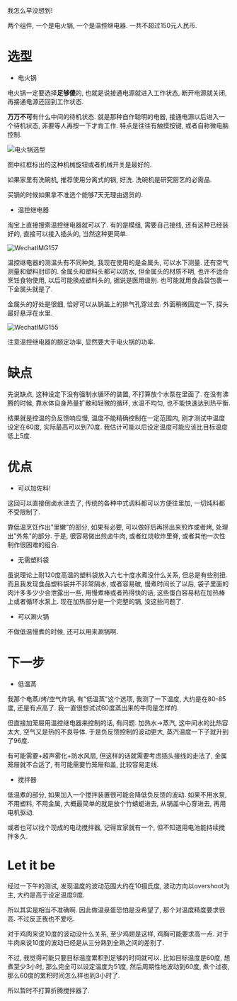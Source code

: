 <!--
.. title: 极简中式低温锅
.. slug: simple-Chinese-low-temperature-slow-cooker
.. date: 2018-1-18 12:00:04 UTC+08:00
.. tags: life science,
.. category:
.. link:
.. description:
.. type: text
-->

我怎么早没想到!

两个组件, 一个是电火锅, 一个是温控继电器. 一共不超过150元人民币.

<!-- TEASER_END -->

# 选型

* 电火锅

电火锅一定要选择**足够傻**的, 也就是说接通电源就进入工作状态, 断开电源就关闭, 再接通电源还回到工作状态.  

**万万不可**有什么中间的待机状态. 就是那种自作聪明的电器,  接通电源以后进入一个待机状态, 非要等人再按一下才肯工作. 特点是往往有触摸按键, 或者自称微电脑控制.

![电火锅选型](https://i.loli.net/2018/01/18/5a601da1737a2.jpeg)

图中红框标出的这种机械旋钮或者机械开关是最好的.

如果家里有洗碗机, 推荐使用分离式的锅, 好洗. 洗碗机是研究厨艺的必需品.

买锅的时候如果拿不准选个能够7天无理由退货的.

* 温控继电器

淘宝上直接搜索温控继电器就可以了. 有的是模组, 需要自己接线, 还有这种已经装好的, 直接可以接入插头的, 当然这种更简单.

![WechatIMG157](https://i.loli.net/2018/01/18/5a601da185ae6.jpeg)

温控继电器的测温头有不同种类, 我现在使用的是金属头, 可以水下测量. 还有空气测量和塑料封印的. 金属头和塑料头都可以防水, 但金属头的材质不明, 也许不适合烹饪食物使用, 以后可能换成塑料头的, 据说是医用级别. 也可能就用食品袋包裹一下金属头就是了.

金属头的好处是很细, 恰好可以从锅盖上的排气孔穿过去. 外面稍微固定一下, 探头最好悬浮在水里.

![WechatIMG155](https://i.loli.net/2018/01/18/5a601da1866cb.jpeg)

注意温控继电器的额定功率, 显然要大于电火锅的功率.

# 缺点

先说缺点, 这种设定下没有强制水循环的装置, 不打算放个水泵在里面了. 在没有沸腾的时候, 靠水体自身热量扩散和轻微的循环, 水温不均匀, 也不能快速达到热平衡.

结果就是控温的负反馈响应慢, 温度不能精确控制在一定范围内, 刚才测试中温度设定在60度, 实际最高可以到70度. 我估计可能以后设定温度可能应该比目标温度低上5度.

# 优点

* 可以加佐料!

这回可以直接倒卤水进去了, 传统的各种中式调料都可以方便往里加, 一切炖料都不受限制了.

靠低温烹饪作出"里嫩"的部分, 如果有必要, 可以做好后再捞出来煎炸或者烤, 处理出"外焦"的部分. 于是, 很容易做出煎卤牛肉, 或者红烧软炸里脊, 或者其他一次性制作很困难的组合.

* 无需塑料袋

虽说理论上耐120度高温的塑料袋放入六七十度水煮没什么关系, 但总是有些别扭. 而且我发现食品塑料袋并不非常隔水, 或者容易破, 慢煮时间长了以后, 袋子里面的肉汁多多少少会泄露出一些, 用慢煮棒或者热得快的话, 这些蛋白容易粘在加热棒上或者循环水泵上. 现在加热部分是一个完整的锅, 没这些问题了.

* 可以涮火锅

不做低温慢煮的时候, 还可以用来涮锅啊.

# 下一步

* 低温蒸

我那个电蒸/烤/空气炸锅, 有"低温蒸"这个选项, 我测了一下温度, 大约是在80-85度, 还是有点高了. 我一直很想试试60度蒸出来的牛肉是怎样的.

但直接加笼屉用温控继电器来控制的话, 有问题. 加热水->蒸汽, 这中间水的比热容太大, 空气又是热的不良导体. 于是负反馈控制的波动更大, 蒸汽温度一下子就升到了96度.

有可能需要+超声雾化+防水风扇, 但这样的话就需要考虑插头接线的走法了, 金属笼屉就不合适了, 有可能需要竹笼屉和盖, 比较容易走线.

* 搅拌器

低温煮的部分, 如果加入一个搅拌装置很可能会降低负反馈的波动. 如果不用水泵, 不用塑料, 不用金属, 大概最简单的就是放个竹蜻蜓进去, 从锅盖中心穿进去, 再用电机驱动.

或者也可以找个现成的电动搅拌器, 记得宜家就有一个, 但不知道用电池能持续搅拌多久.

# Let it be

经过一下午的测试, 发现温度的波动范围大约在10摄氏度, 波动方向以overshoot为主, 大约是高于设定温度9度.

所以其实是相当不准确啊. 因此做温泉蛋恐怕是没希望了, 那个对温度精度要求很高. 不过反正我也不爱吃.

对于鸡肉来说10度的波动没什么关系, 至少鸡翅是这样, 鸡胸可能要求高一点. 对于牛肉来说10度的波动已经是从三分熟到全熟之间的差别了.

不过, 我觉得可能只要目标温度累积到足够的时间就可以. 比如目标温度是60度, 想煮至少3小时, 那么完全可以设定温度为51度, 然后周期性地波动到60度, 煮个过夜, 那么60度的累积时间怎么样也到3小时了.

所以暂时不打算折腾搅拌器了. 
